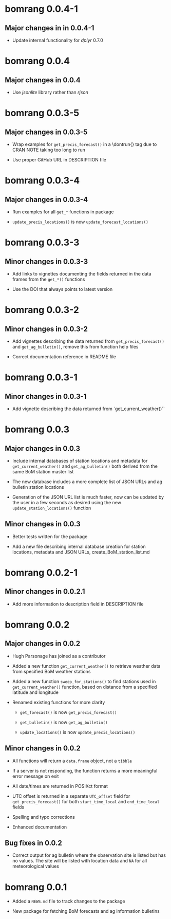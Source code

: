 
# bomrang 0.0.4-1

## Major changes in  in 0.0.4-1

- Update internal functionality for _dplyr_ 0.7.0

# bomrang 0.0.4

## Major changes in 0.0.4

- Use _jsonlite_ library rather than _rjson_

# bomrang 0.0.3-5

## Major changes in 0.0.3-5

- Wrap examples for `get_precis_forecast()` in a \dontrun{} tag due to CRAN NOTE
 taking too long to run

- Use proper GitHub URL in DESCRIPTION file

# bomrang 0.0.3-4

## Major changes in 0.0.3-4

- Run examples for all `get_*` functions in package

- `update_precis_locations()` is now `update_forecast_locations()`

# bomrang 0.0.3-3

## Minor changes in 0.0.3-3

- Add links to vignettes documenting the fields returned in the data frames from
 the `get_*()` functions

- Use the DOI that always points to latest version

# bomrang 0.0.3-2

## Minor changes in 0.0.3-2

- Add vignettes describing the data returned from `get_precis_forecast()` and
 `get_ag_bulletin()`, remove this from function help files

- Correct documentation reference in README file

# bomrang 0.0.3-1

## Minor changes in 0.0.3-1

- Add vignette describing the data returned from `get_current_weather()``

# bomrang 0.0.3

## Major changes in 0.0.3

- Include internal databases of station locations and metadata for
 `get_current_weather()` and `get_ag_bulletin()` both derived from the same BoM
 station master list

- The new database includes a more complete list of JSON URLs and ag bulletin
 station locations

- Generation of the JSON URL list is much faster, now can be updated by the user
 in a few seconds as desired using the new `update_station_locations()` function

## Minor changes in 0.0.3

- Better tests written for the package

- Add a new file describing internal database creation for station locations,
 metadata and JSON URLs, create_BoM_station_list.md

# bomrang 0.0.2-1

## Minor changes in 0.0.2.1

- Add more information to description field in DESCRIPTION file

# bomrang 0.0.2

## Major changes in 0.0.2

- Hugh Parsonage has joined as a contributor

- Added a new function `get_current_weather()` to retrieve weather data from
 specified BoM weather stations

- Added a new function `sweep_for_stations()` to find stations used in
 `get_current_weather()` function, based on distance from a specified latitude
 and longitude

- Renamed existing functions for more clarity

  - `get_forecast()` is now `get_precis_forecast()`

  - `get_bulletin()` is now `get_ag_bulletin()`

  - `update_locations()` is now `update_precis_locations()`

## Minor changes in 0.0.2

- All functions will return a `data.frame` object, not a `tibble`

- If a server is not responding, the function returns a more meaningful error
 message on exit

- All date/times are returned in POSIXct format

- UTC offset is returned in a separate `UTC_offset` field for
 `get_precis_forecast()` for both `start_time_local` and `end_time_local` fields

- Spelling and typo corrections

- Enhanced documentation

## Bug fixes in 0.0.2

- Correct output for ag bulletin where the observation site is listed but has no
  values. The site will be listed with location data and `NA` for all
  meteorological values

# bomrang 0.0.1

- Added a `NEWS.md` file to track changes to the package

- New package for fetching BoM forecasts and ag information bulletins
